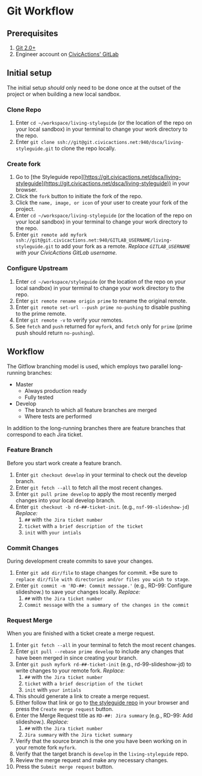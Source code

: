 # Git Workflow

## Prerequisites

1. [Git 2.0+](http://git-scm.com/book/en/v2/Getting-Started-Installing-Git)
1. Engineer account on [CivicActions' GitLab](https://git.civicactions.net)

## Initial setup

The initial setup *should* only need to be done once at the outset of the project or when building a new local sandbox.

### Clone Repo

1. Enter `cd ~/workspace/living-styleguide` (or the location of the repo on your local sandbox) in your terminal to change your work
directory to the repo.
1. Enter `git clone ssh://git@git.civicactions.net:940/dsca/living-styleguide.git` to clone the repo locally.

### Create fork

1. Go to [the Styleguide repo][https://git.civicactions.net/dsca/living-styleguide](https://git.civicactions.net/dsca/living-styleguide)) in your browser.
1. Click the `fork` button to initiate the fork of the repo.
1. Click the `name, image, or icon` of your user to create your fork of the project.
1. Enter `cd ~/workspace/living-styleguide` (or the location of the repo on your local sandbox) in your terminal to change your work
directory to the repo.
1. Enter `git remote add myfork ssh://git@git.civicactions.net:940/GITLAB_USERNAME/living-styleguide.git` to add your fork as a
remote. *Replace `GITLAB_USERNAME` with your CivicActions GitLab username.*

### Configure Upstream

1. Enter `cd ~/workspace/styleguide` (or the location of the repo on your local sandbox) in your terminal to change your work
directory to the repo.
1. Enter `git remote rename origin prime` to rename the original remote.
1. Enter `git remote set-url --push prime no-pushing` to disable pushing to the prime remote.
1. Enter `git remote -v` to verify your remotes.
1. See `fetch` and `push` returned for `myfork`, and `fetch` only for `prime` (prime push should return `no-pushing`).

## Workflow

The Gitflow branching model is used, which employs two parallel long-running branches:

* Master
    * Always production ready
    * Fully tested
* Develop
    * The branch to which all feature branches are merged
    * Where tests are performed

In addition to the long-running branches there are feature branches that correspond to each Jira ticket.

### Feature Branch

Before you start work create a feature branch.

1. Enter `git checkout develop` in your terminal to check out the develop branch.
1. Enter `git fetch --all` to fetch all the most recent changes.
1. Enter `git pull prime develop` to apply the most recently merged changes into your local develop branch.
1. Enter `git checkout -b rd-##-ticket-init`. (e.g., `nsf-99-slideshow-jd`) *Replace:*
    1. `##` with `the Jira ticket number`
    1. `ticket` with `a brief description of the ticket`
    1. `init` with `your intials`

### Commit Changes

During development create commits to save your changes.

1. Enter `git add dir/file` to stage changes for commit. *Be sure to `replace dir/file with directories and/or files
you wish to stage`.
1. Enter `git commit -m 'RD-##: Commit message.'` (e.g., RD-99: Configure slideshow.) to save your changes locally.
*Replace:*
    1. `##` with `the Jira ticket number`
    1. `Commit message` with `the a summary of the changes in the commit`

### Request Merge

When you are finished with a ticket create a merge request. 

1. Enter `git fetch --all` in your terminal to fetch the most recent changes.
1. Enter `git pull --rebase prime develop` to include any changes that have been merged in since creating your branch.
1. Enter `git push myfork rd-##-ticket-init` (e.g., rd-99-slideshow-jd) to write changes to your remote fork.
*Replace:*
    1. `##` with `the Jira ticket number`
    1. `ticket` with `a brief description of the ticket`
    1. `init` with `your intials`
1. This should generate a link to create a merge request.
1. Either follow that link or go to [the styleguide repo](https://git.civicactions.net/dsca/living-styleguide) in your browser and press the
`Create merge request` button.
1. Enter the Merge Request title as `RD-##: Jira summary` (e.g., RD-99: Add slideshow.). *Replace:*
    1. `##` with `the Jira ticket number`
    1. `Jira summary` with `the Jira ticket summary`
1. Verify that the source branch is the one you have been working on in your remote fork `myfork`.
1. Verify that the target branch is `develop` in the `living-styleguide` repo.
1. Review the merge request and make any necessary changes.
1. Press the `Submit merge request` button.
